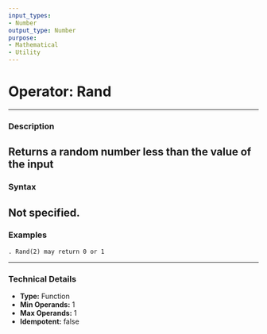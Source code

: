 ```yaml
---
input_types:
- Number
output_type: Number
purpose:
- Mathematical
- Utility
---
```

# Operator: Rand
---
### **Description**
Returns a random number less than the value of the input
---
### **Syntax**
Not specified.
---
### **Examples**
```
. Rand(2) may return 0 or 1
```
---
### **Technical Details**
- **Type:** Function
- **Min Operands:** 1
- **Max Operands:** 1
- **Idempotent:** false